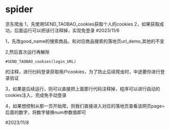 # spider
京东爬虫
1，先使用SEND_TAOBAO_cookies获取个人的cookies
2，如果获取成功，后面运行可以把该行注释掉，实现免登录
#2023/11/6

1，先改good_name的搜索商品，和对应商品搜索的落地页url_demo,其他的不变

2,然后首次运行再解除

```
#SEND_TAOBAO_cookies(login_URL)
```

的注释，进行扫码登录获取用户cookies，为了防止后续爬虫时，中途要你进行登录验证

3，如果是后续运行，则可以直接把上面那行代码注释掉，程序可以进行自动的cookies注入，完成免手动登录

4，如果想控制从那一页开始爬，则我们直接进入对应的落地页查看该网页page=后面的数字，将数字替换num参数值即可

#2023/11/8
